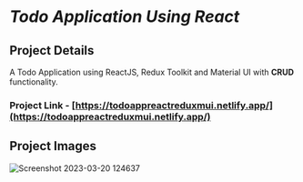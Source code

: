 # *Todo Application Using React*

## Project Details
A Todo Application using ReactJS, Redux Toolkit and Material UI with **CRUD** functionality.

### Project Link - [https://todoappreactreduxmui.netlify.app/](https://todoappreactreduxmui.netlify.app/)

## Project Images
![Screenshot 2023-03-20 124637](https://user-images.githubusercontent.com/110087385/226271828-59602b8e-2cc9-4998-9c4f-1b524641529a.png)
